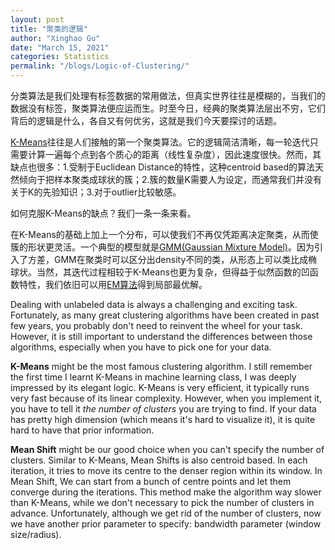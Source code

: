 ```yaml
---
layout: post
title: "聚类的逻辑"
author: "Xinghao Gu"
date: "March 15, 2021"
categories: Statistics
permalink: "/blogs/Logic-of-Clustering/"
---
```


分类算法是我们处理有标签数据的常用做法，但真实世界往往是模糊的，当我们的数据没有标签，聚类算法便应运而生。时至今日，经典的聚类算法层出不穷，它们背后的逻辑是什么，各自又有何优劣，这就是我们今天要探讨的话题。

[K-Means](https://en.wikipedia.org/wiki/K-means_clustering)往往是人们接触的第一个聚类算法。它的逻辑简洁清晰，每一轮迭代只需要计算一遍每个点到各个质心的距离（线性复杂度），因此速度很快。然而，其缺点也很多：1.受制于Euclidean Distance的特性，这种centroid based的算法天然倾向于把样本聚类成球状的簇；2.簇的数量K需要人为设定，而通常我们并没有关于K的先验知识；3.对于outlier比较敏感。

如何克服K-Means的缺点？我们一条一条来看。

在K-Means的基础上加上一个分布，可以使我们不再仅凭距离决定聚类，从而使簇的形状更灵活。一个典型的模型就是[GMM(Gaussian Mixture Model)](https://brilliant.org/wiki/gaussian-mixture-model/)。因为引入了方差，GMM在聚类时可以区分出density不同的类，从形态上可以类比成椭球状。当然，其迭代过程相较于K-Means也更为复杂，但得益于似然函数的凹函数特性，我们依旧可以用[EM算法](http://cs229.stanford.edu/notes-spring2019/cs229-notes8-2.pdf)得到局部最优解。




Dealing with unlabeled data is always a challenging and exciting task. Fortunately, as many great clustering algorithms have been created in past few years, you probably don't need to reinvent the wheel for your task. However, it is still important to understand the differences between those algorithms, especially when you have to pick one for your data.

**K-Means** might be the most famous clustering algorithm. I still remember the first time I learnt K-Means in machine learning class, I was deeply impressed by its elegant logic. K-Means is very efficient, it typically runs very fast because of its linear complexity. However, when you implement it, you have to tell it *the number of clusters* you are trying to find. If your data has pretty high dimension (which means it's hard to visualize it), it is quite hard to have that prior information.

**Mean Shift** might be our good choice when you can't specify the number of clusters. Similar to K-Means, Mean Shifts is also centroid based. In each iteration, it tries to move its centre to the denser region within its window. In Mean Shift, We can start from a bunch of centre points and let them converge during the iterations. This method make the algorithm way slower than K-Means, while we don't necessary to pick the number of clusters in advance. Unfortunately, although we get rid of the number of clusters, now we have another prior parameter to specify: bandwidth parameter (window size/radius).
